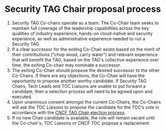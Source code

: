 # Security TAG Chair proposal process

1) Security TAG Co-chairs operate as a team. The Co-Chair team seeks to maintain full coverage of the leadership capabilities across the key qualities of industry experience, hands-on cloud-native and security experience, as well as administrative experience needed to run a Security TAG.
2) If a clear successor for the exiting Co-Chair exists based on the merit of their contributions ("chop wood, carry water") and relevant experience that will benefit the TAG, based on the TAG's collective experience over time, the exiting Co-chair may nominate a successor.
3) The exiting Co-Chair should propose the desired successor to the other Co-Chairs. If there are any objections, the Co-Chair will have the opportunity to propose another worthy candidate. If Security TAG Chairs, Tech Leads and TOC Liaisons are unable to put forward a candidate, then a selection process will need to be agreed upon and executed.
4) Upon unanimous consent amongst the current Co-Chairs, the Co-Chairs will ask the TOC Liaisons to propose the candidate for the TOC’s vote in accordance with the [CNCF TAG Chair election process](https://github.com/cncf/toc/blob/main/tags/cncf-tags.md#elections).
5) If no new Chair candidate is available, the role will remain vacant until the Co-chair's, TOC Liaisons or CNCF TOC propose a replacement.
